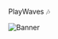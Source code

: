  PlayWaves 🎶

![Banner](https://raw.githubusercontent.com/<Bhanu7773-dev>/PlayWaves-Releases/main/assets/banner.png)
